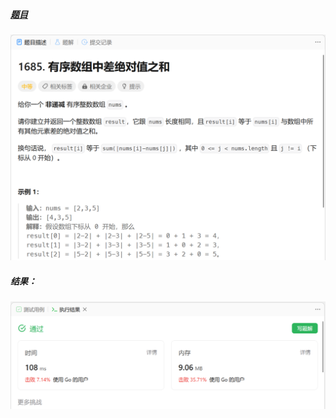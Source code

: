 ##### [题目](https://leetcode.cn/problems/sum-of-absolute-differences-in-a-sorted-array/)
![pic](img.png)
##### 结果：
![pic](result.png)